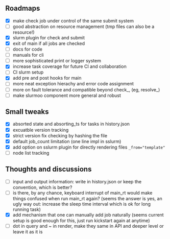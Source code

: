 ## Roadmaps
- [x] make check job under control of the same submit system
- [ ] good abstraction on resource management (tmp files can also be a resource!)
- [x] slurm plugin for check and submit
- [x] exit of main if all jobs are checked
- [ ] docs for code
- [ ] manuals for cli
- [ ] more sophisticated print or logger system
- [x] increase task coverage for future CI and collaboration
- [ ] CI slurm setup
- [x] add pre and post hooks for main
- [ ] more neat exception hierachy and error code assignment
- [ ] more on fault tolerance and compatible beyond check_, (eg, resolve_)
- [ ] make slurmoo component more general and robust

## Small tweaks
- [x] absorted state and absorting_ts for tasks in history.json
- [x] excuatble version tracking
- [x] strict version fix checking by hashing the file
- [x] default job_count limitation (one line impl in sslurm)
- [x] add option on sslurm plugin for directly rendering files ``_from="template"``
- [ ] node list tracking

## Thoughts and discussions

- [ ] input and output information: write in history.json or keep the convention, which is better?
- [ ] is there, by any chance, keyboard interrupt of main_rt would make things confused when run main_rt again? (seems the answer is yes, an ugly way out: increase the sleep time interval which is ok for long running task)
- [x] add mechanism that one can manually add job naturally (seems current setup is good enough for this, just run kickstart again at anytime)
- [ ] dot in query and ~ in render, make they same in API and deeper level or leave it as it is